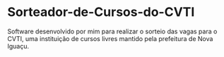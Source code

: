 # Sorteador-de-Cursos-do-CVTI
Software desenvolvido por mim para realizar o sorteio das vagas para o CVTI, uma instituição de cursos livres mantido pela prefeitura de Nova Iguaçu.
